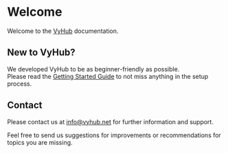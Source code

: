 # Welcome

Welcome to the [VyHub](https://vyhub.net) documentation.

## New to VyHub?

We developed VyHub to be as beginner-friendly as possible.  
Please read the [Getting Started Guide](quickstart.md) to not miss anything in the setup process.

## Contact

Please contact us at <info@vyhub.net> for further information and support.

Feel free to send us suggestions for improvements or recommendations for topics you are missing.
